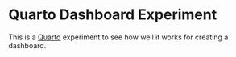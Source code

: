 # Quarto Dashboard Experiment

This is a [Quarto](https://quarto.org) experiment to see how well it works for creating a dashboard.
